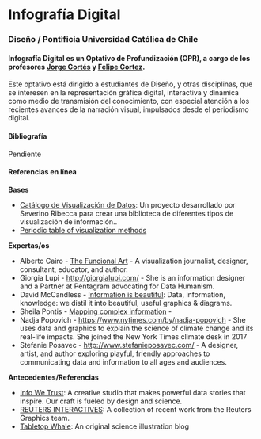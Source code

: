 # Infografía Digital

### Diseño / Pontificia Universidad Católica de Chile

#### Infografía Digital es un Optativo de Profundización (OPR), a cargo de los profesores [Jorge Cortés](https://www.graficainteractiva.com/) y [Felipe Cortez](http://profesor.faco.cl/). 

Este optativo está dirigido a estudiantes de Diseño, y otras disciplinas, que se interesen en la representación gráfica digital, interactiva y dinámica como medio de transmisión del conocimiento, con especial atención a los recientes avances de la narración visual, impulsados desde el periodismo digital.

#### Bibliografía

Pendiente

#### Referencias en línea

**Bases**

- [Catálogo de Visualización de Datos](https://datavizcatalogue.com/ES/): Un proyecto desarrollado por Severino Ribecca para crear una biblioteca de diferentes tipos de visualización de información..
- [Periodic table of visualization methods](http://www.visual-literacy.org/periodic_table/periodic_table.html )

**Expertas/os**

- Alberto Cairo - [The Funcional Art](http://www.thefunctionalart.com/) - A visualization journalist, designer, consultant, educator, and author.
- Giorgia Lupi - http://giorgialupi.com/ - She is an information designer and a Partner at Pentagram advocating for Data Humanism. 
- David McCandless - [Information is beautiful](https://informationisbeautiful.net/): Data, information, knowledge: we distil it into beautiful, useful graphics & diagrams.
- Sheila Pontis - [Mapping complex information](https://sheilapontis.wordpress.com/) - 
- Nadja Popovich - https://www.nytimes.com/by/nadja-popovich - She uses data and graphics to explain the science of climate change and its real-life impacts. She joined the New York Times climate desk in 2017
- Stefanie Posavec - http://www.stefanieposavec.com/ - A designer, artist, and author exploring playful, friendly approaches to communicating data and information to all ages and audiences. 

**Antecedentes/Referencias**

- [Info We Trust](https://infowetrust.com/essays): A creative studio that makes powerful data stories that inspire. Our craft is fueled by design and science.
- [REUTERS INTERACTIVES](https://graphics.reuters.com/): A collection of recent work from the Reuters Graphics team.
- [Tabletop Whale](http://tabletopwhale.com/): An original science illustration blog
